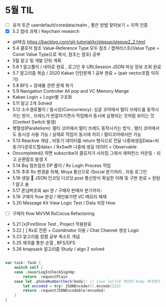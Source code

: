 # 5월 TIL
- [ ] 유저 토큰 userdefault/coredata/realm , 좋은 방법 찾아보기 + 지역 인증
- [x] 5.2 컴네 과제 / Keychain research
- git복습 https://backlog.com/git-tutorial/kr/stepup/stepup2_2.html
- 5.4 클로저 참조 Value-Reference Type 모두 참조 / 캡쳐리스트(Value Type = Const Value Type으로 복사, 참조는 참조) 공부
- 5월 알고 및 개발 단위 계획
- 5.6 1 알고풀이 / 네아로 완료 , 로그인 후 URLSession JSON 파싱 정보 조회 완료
- 5.7 알고리즘 복습 / 2020 Kakao 인턴문제 1 공부 완료 + (pair vector조합 익히기)
- 5.8 BFS + 장애물 관련 문제 복기
- 5.9 Navigation Controller All pop and VC Memory Mange
- Kakao Login + Login별 구조화
- 5.11 알고 2개 Solved
- 5.12 소수경로풀이 / 동시성(Concurrency): 싱글 코어에서 멀티 쓰레드를 동작시키는 방식 , 쓰레드가 번갈아가면서 작업해서 동시에 실행되는 것처럼 보이는 것 (Context Switch 발생)
- 병렬성(Parallelism): 멀티 코어에서 멀티 쓰레드 동작시키는 방식 , 멀티 코어에서도 동시성 사용 가능 / 실제로 작업이 동시에 처리 / 멀티코어에서만 가능
- 5.13 Reactive 개념 , 비동기 데이터를 return 형식으로 전달 나중에생길Data<비동기다운로드할data> / RxSwift 나중에 생길 데이터 = Observable
- Oncompleted() 하면 subscribe의 클로저가 사라짐 그래서 레퍼런스 카운팅 - 되고 순환참조 발생 X
- 5.14 Boj 점프점프 DP 풀이 / Rx LogIn Process 작업
- 5.15 추후 Rx 변경을 위해, Moya 통신으로 /Social 분기처리 , 자동 로그인
- 5.16 생일 🎁  JSON 인코딩 디코딩 post 통신방식 확실한 이해 및 구현 완료 + 완탐1 알고 솔
- 5.17 폰넘버조회 api 완 / 구매자 판매자 분기까지-
- 5.18 구매자 flow 완성 / 메인뷰가면 VC 메모리 해제
- 5.20 Message Kit View Logic Test / Data 저장 How
- [ ] 구매자 flow MVVM RxCocoa Refactoring
- 5.21 [x]FireStore Test , Project 적용완료
- 5.22 [ ] Rx로 전환 + Coordinator 이용 / Chat Channel 생성 Logic
- 5.23 알고리즘 정렬 공부 퀵소트 개념
- 5.25 재귀를 통한 순열 , BFS/DFS
- 5.26 knapsack 알고리즘 Study / algo 2 solved

```swift

var task: Task {
    switch self {
    case .naverLogInCheckSignUp:
        return .requestPlain
    case let .phoneNumberCheck(body): // case let으로 해야만 body 매개변수 스코프 사용가능 .. 추가 공부 필요
        let encoded = try! JSONEncoder().encode(123)
        return .requestJSONEncodable(encoded)
    }
}

```
